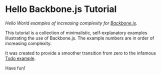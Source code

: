 # Hello Backbone.js Tutorial
_Hello World examples of increasing complexity for [Backbone.js](https://github.com/documentcloud/backbone)._

This tutorial is a collection of minimalistic, self-explanatory examples illustrating the use of Backbone.js. The example numbers are in order of increasing complexity. 

It was created to provide a smoother transition from zero to the infamous [Todo example](http://documentcloud.github.com/backbone/docs/todos.html).

Have fun!
